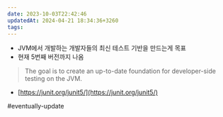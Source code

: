 ```yaml
---
date: 2023-10-03T22:42:46
updatedAt: 2024-04-21 18:34:36+3260
tags: 
---
```

- JVM에서 개발하는 개발자들의 최신 테스트 기반을 만드는게 목표
- 현재 5번째 버전까지 나옴

> The goal is to create an up-to-date foundation for developer-side testing on the JVM.

- [https://junit.org/junit5/](https://junit.org/junit5/)

#eventually-update 
